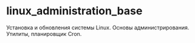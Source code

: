 # linux_administration_base
Установка и обновления системы Linux. Основы администрирования. Утилиты, планировщик Cron.
